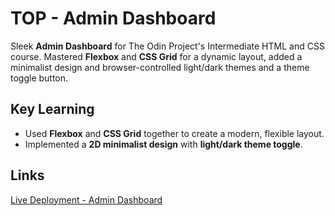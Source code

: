 # TOP - Admin Dashboard

Sleek **Admin Dashboard** for The Odin Project's Intermediate HTML and CSS course. Mastered **Flexbox** and **CSS Grid** for a dynamic layout, added a minimalist design and browser-controlled light/dark themes and a theme toggle button.

## Key Learning
- Used **Flexbox** and **CSS Grid** together to create a modern, flexible layout.
- Implemented a **2D minimalist design** with **light/dark theme toggle**.

## Links
[Live Deployment - Admin Dashboard](https://whatisaprocoder.github.io/odin-admin-dashboard/)